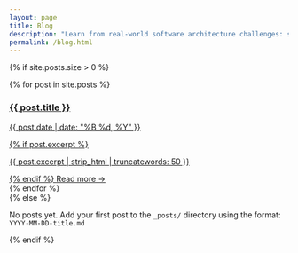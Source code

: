 ```yaml
---
layout: page
title: Blog
description: "Learn from real-world software architecture challenges: system design patterns, AWS optimization, Domain-Driven Design, microservices, and engineering leadership insights."
permalink: /blog.html
---
```


{% if site.posts.size > 0 %}
<div class="post-list">
    {% for post in site.posts %}
    <article class="post-preview">
        <a href="{{ post.url | relative_url }}" class="post-link">
            <h3>{{ post.title }}</h3>
            <p class="post-meta">
                <time datetime="{{ post.date | date_to_xmlschema }}">{{ post.date | date: "%B %d, %Y" }}</time>
            </p>
            {% if post.excerpt %}
            <p class="post-excerpt">{{ post.excerpt | strip_html | truncatewords: 50 }}</p>
            {% endif %}
            <span class="read-more">Read more →</span>
        </a>
    </article>
    {% endfor %}
</div>
{% else %}
<p>No posts yet. Add your first post to the <code>_posts/</code> directory using the format: <code>YYYY-MM-DD-title.md</code></p>
{% endif %}